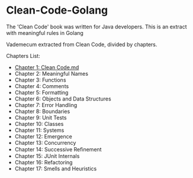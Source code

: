# Clean-Code-Golang
The 'Clean Code' book was written for Java developers. This is an extract with meaningful rules in Golang

Vademecum extracted from Clean Code, divided by chapters.

Chapters List:

* [Chapter 1: Clean Code.md](https://github.com/fiore/Clean-Code-Golang/blob/main/Chapter%201:%20Clean%20Code.md)
* Chapter 2: Meaningful Names
* Chapter 3: Functions
* Chapter 4: Comments
* Chapter 5: Formatting
* Chapter 6: Objects and Data Structures
* Chapter 7: Error Handling
* Chapter 8: Boundaries
* Chapter 9: Unit Tests
* Chapter 10: Classes
* Chapter 11: Systems
* Chapter 12: Emergence
* Chapter 13: Concurrency
* Chapter 14: Successive Reﬁnement
* Chapter 15: JUnit Internals
* Chapter 16: Refactoring
* Chapter 17: Smells and Heuristics
